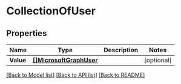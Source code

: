 # CollectionOfUser

## Properties

Name | Type | Description | Notes
------------ | ------------- | ------------- | -------------
**Value** | [**[]MicrosoftGraphUser**](microsoft.graph.user.md) |  | [optional] 

[[Back to Model list]](../README.md#documentation-for-models) [[Back to API list]](../README.md#documentation-for-api-endpoints) [[Back to README]](../README.md)


